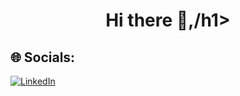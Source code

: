 <h1 align="center">Hi there 👋,/h1>


## 🌐 Socials:
[![LinkedIn](https://img.shields.io/badge/LinkedIn-%230077B5.svg?logo=linkedin&logoColor=white)](https://linkedin.com/in/sadanand-miskin-a1414a1a4/) 


<!-- Proudly created with GPRM ( https://gprm.itsvg.in ) -->
